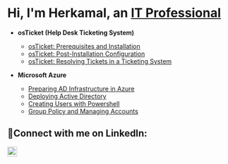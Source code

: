 <h1>Hi, I'm Herkamal, an <a href="https://linkedin.com/in/herkamal-randhawa-23980a16a/">IT Professional</a></h1>

- <b>osTicket (Help Desk Ticketing System)</b>
  - [osTicket: Prerequisites and Installation](https://github.com/Herkamal/osticket-prereqs)
  - [osTicket: Post-Installation Configuration](https://github.com/Herkamal/post-install-config)
  - [osTicket: Resolving Tickets in a Ticketing System](https://github.com/Herkamal/Ticket-Lifecycle)
 
- <b>Microsoft Azure</b>
  - [Preparing AD Infrastructure in Azure](https://github.com/Herkamal/Install-AD)
  - [Deploying Active Directory](https://github.com/Herkamal/Deploying-Active-Directory)
  - [Creating Users with Powershell ](https://github.com/Herkamal/creating-users)
  - [Group Policy and Managing Accounts](https://github.com/Herkamal/Group-Policy-Managing-Accounts)

<h2>🤳Connect with me on LinkedIn:</h2>

[<img align="left" alt="Herkamal | LinkedIn" width="22px" src="https://cdn.jsdelivr.net/npm/simple-icons@v3/icons/linkedin.svg" />][linkedin]

[linkedin]: https://linkedin.com/in/herkamal-randhawa-23980a16a

